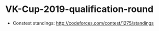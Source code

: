 # VK-Cup-2019-qualification-round
  - Constest standings: http://codeforces.com/contest/1275/standings
